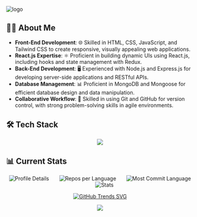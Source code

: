 
![logo](https://github.com/HFsa-RaShid/HFsa-RaShid/blob/main/banner.gif)

## 👩‍💻 About Me

- **Front-End Development**: 🌐 Skilled in HTML, CSS, JavaScript, and Tailwind CSS to create responsive, visually appealing web applications.
- **React.js Expertise**: ⚛️ Proficient in building dynamic UIs using React.js, including hooks and state management with Redux.
- **Back-End Development**: 🖥️ Experienced with Node.js and Express.js for developing server-side applications and RESTful APIs.
- **Database Management**: 📊 Proficient in MongoDB and Mongoose for efficient database design and data manipulation.
- **Collaborative Workflow**: 🤝 Skilled in using Git and GitHub for version control, with strong problem-solving skills in agile environments.


## 🛠️ Tech Stack
<p align="center">
  <a>
    <img src="https://skillicons.dev/icons?i=c,html,css,tailwind,javascript,react,nodejs,express,mongodb,mysql,firebase" />
  </a>
</p>


## 📊 Current Stats
<div align="center">
  
![Profile Details](http://github-profile-summary-cards.vercel.app/api/cards/profile-details?username=HFsa-RaShid&theme=blueberry) &nbsp;&nbsp;&nbsp;&nbsp;&nbsp; 
![Repos per Language](http://github-profile-summary-cards.vercel.app/api/cards/repos-per-language?username=HFsa-RaShid&theme=blueberry) &nbsp;&nbsp;&nbsp;&nbsp;&nbsp; 
![Most Commit Language](http://github-profile-summary-cards.vercel.app/api/cards/most-commit-language?username=HFsa-RaShid&theme=blueberry) &nbsp;&nbsp;&nbsp;&nbsp;&nbsp; 
![Stats](http://github-profile-summary-cards.vercel.app/api/cards/stats?username=HFsa-RaShid&theme=blueberry)

[![GitHub Trends SVG](https://api.githubtrends.io/user/svg/HFsa-RaShid/langs)](https://githubtrends.io) 

<img src="https://github-readme-activity-graph.vercel.app/graph?username=HFsa-RaShid&theme=react">
</div>






